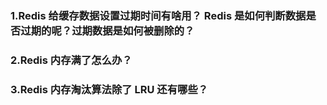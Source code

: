 ### 1.Redis 给缓存数据设置过期时间有啥⽤？ Redis 是如何判断数据是否过期的呢？过期数据是如何被删除的？

### 2.Redis 内存满了怎么办？

### 3.Redis 内存淘汰算法除了 LRU 还有哪些？